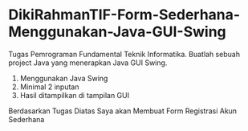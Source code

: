 # DikiRahmanTIF-Form-Sederhana-Menggunakan-Java-GUI-Swing
Tugas Pemrograman Fundamental Teknik Informatika.
Buatlah sebuah project Java yang menerapkan Java GUI Swing.

1. Menggunakan Java Swing
2. Minimal 2 inputan
3. Hasil ditampilkan di tampilan GUI

Berdasarkan Tugas Diatas Saya akan
Membuat Form Registrasi Akun Sederhana